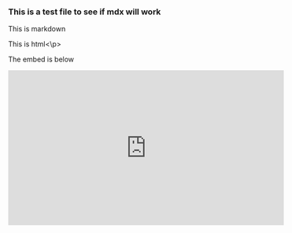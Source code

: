 ### This is a test file to see if mdx will work

This is markdown

<p>This is html<\p>

The embed is below

<iframe width="560" height="315" src="https://www.youtube.com/embed/lJIrF4YjHfQ" title="YouTube video player" frameborder="0" allow="accelerometer; autoplay; clipboard-write; encrypted-media; gyroscope; picture-in-picture; web-share" allowfullscreen></iframe>